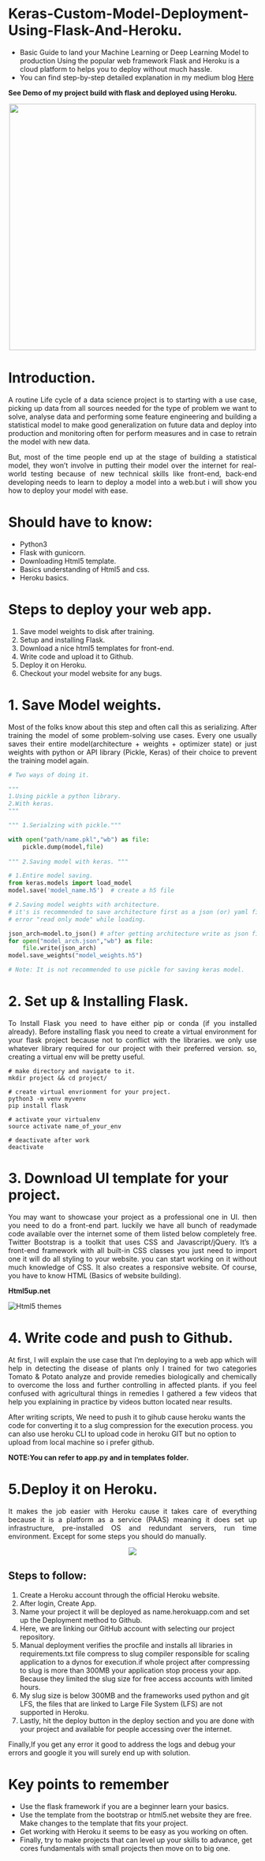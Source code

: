 # Keras-Custom-Model-Deployment-Using-Flask-And-Heroku.

- Basic Guide to land your Machine Learning or Deep Learning Model to production Using the popular web framework Flask and   Heroku is a cloud platform to helps you to deploy without much hassle. 
- You can find step-by-step detailed explanation in my medium blog
[Here](https://medium.com/@manimannu93/everything-from-your-deep-learning-model-to-a-web-app-279cd733f3d4)

**See Demo of my project build with flask and deployed using Heroku.**
<p align="center">
 <img src="https://github.com/Manikanta-Munnangi/Keras-Custom-Model-Deployment-Using-Flask-And-Heroku/blob/master/Demo/crop.gif" width:100%; height=500px>
</p>

# Introduction.
<p align="justify">
A routine Life cycle of a data science project is to starting with a use case, picking up data from all sources needed for the type of problem we want to solve, analyse data and performing some feature engineering and building a statistical model to make good generalization on future data and deploy into production and monitoring often for perform measures and in case to retrain the model with new data.</p>
<p align="justify">
But, most of the time people end up at the stage of building a statistical model, they won’t involve in putting their model over the internet for real-world testing because of new technical skills like front-end, back-end developing needs to learn to deploy a model into a web.but i will show you how to deploy your model with ease.
</p>

# Should have to know:

* Python3
* Flask with gunicorn.
* Downloading Html5 template. 
* Basics understanding of Html5 and css.
* Heroku basics.


# Steps to deploy your web app.

1. Save model weights to disk after training.
1. Setup and installing Flask.
1. Download a nice html5 templates for front-end.
1. Write code and upload it to Github.
1. Deploy it on Heroku.
1. Checkout your model website for any bugs.

# 1. Save Model weights.
<p align="justify">
Most of the folks know about this step and often call this as serializing. After training the model of some problem-solving use cases. Every one usually saves their entire model(architecture + weights + optimizer state) or just weights with python or API library (Pickle, Keras) of their choice to prevent the training model again.</p>

``` python 
# Two ways of doing it.

"""
1.Using pickle a python library.
2.With keras.
"""

""" 1.Serialzing with pickle."""

with open("path/name.pkl","wb") as file:
    pickle.dump(model,file)  
    
""" 2.Saving model with keras. """

# 1.Entire model saving.
from keras.models import load_model
model.save('model_name.h5')  # create a h5 file 

# 2.Saving model weights with architecture.
# it's is recommended to save architecture first as a json (or) yaml file then save weights. Otherwise you get an
# error "read only mode" while loading.

json_arch=model.to_json() # after getting architecture write as json file to disk for loading with weights in future.
for open("model_arch.json","wb") as file:
    file.write(json_arch)
model.save_weights("model_weights.h5")

# Note: It is not recommended to use pickle for saving keras model.

```
# 2. Set up & Installing Flask.
<p align="justify">
To Install Flask you need to have either pip or conda (if you installed already). Before installing flask you need to create a virtual environment for your flask project because not to conflict with the libraries. we only use whatever library required for our project with their preferred version. so, creating a virtual env will be pretty useful.</p>

``` shell
# make directory and navigate to it.
mkdir project && cd project/
 
# create virtual envrionment for your project.
python3 -m venv myvenv
pip install flask

# activate your virtualenv
source activate name_of_your_env

# deactivate after work
deactivate
```
# 3. Download UI template for your project.
<p align="justify">
You may want to showcase your project as a professional one in UI. then you need to do a front-end part. luckily we have all bunch of readymade code available over the internet some of them listed below completely free.
Twitter Bootstrap is a toolkit that uses CSS and Javascript/jQuery. It’s a front-end framework with all built-in CSS classes you just need to import one it will do all styling to your website. you can start working on it without much knowledge of CSS. It also creates a responsive website. Of course, you have to know HTML (Basics of website building).</p>

**Html5up.net**

![Html5 themes](https://github.com/Manikanta-Munnangi/Keras-Custom-Model-Deployment-Using-Flask-And-Heroku/blob/master/static/img/html5.png)

# 4. Write code and push to Github.
<p align="justify">
At first, I will explain the use case that I’m deploying to a web app which will help in detecting the disease of plants only I trained for two categories Tomato & Potato analyze and provide remedies biologically and chemically to overcome the loss and further controlling in affected plants. if you feel confused with agricultural things in remedies I gathered a few videos that help you explaining in practice by videos button located near results.</p>

After writing scripts, We need to push it to gihub cause heroku wants the code for converting it to a slug compression for the execution process. you can also use heroku CLI to upload code in heroku GIT but no option to upload from local machine so i prefer github.

**NOTE:You can refer to app.py and in templates folder.**

# 5.Deploy it on Heroku.
<p align="justify">
It makes the job easier with Heroku cause it takes care of everything because it is a platform as a service (PAAS) meaning it does set up infrastructure, pre-installed OS and redundant servers, run time environment. Except for some steps you should do manually.</p>
<p align ="center">
<img src="https://github.com/Manikanta-Munnangi/Keras-Custom-Model-Deployment-Using-Flask-And-Heroku/blob/master/static/img/heroku%20deploy.jpeg">
</p>

## Steps to follow:
1. Create a Heroku account through the official Heroku website.
1. After login, Create App.
1. Name your project it will be deployed as name.herokuapp.com and set up the Deployment method to Github.
1. Here, we are linking our GitHub account with selecting our project repository.
1. Manual deployment verifies the procfile and installs all libraries in requirements.txt file compress to slug compiler responsible for scaling application to a dynos for execution.if whole project after compressing to slug is more than 300MB your application stop process your app. Because they limited the slug size for free access accounts with limited hours.
1. My slug size is below 300MB and the frameworks used python and git LFS, the files that are linked to Large File System (LFS) are not supported in Heroku.
1. Lastly, hit the deploy button in the deploy section and you are done with your project and available for people accessing over the internet.


Finally,If you get any error it good to address the logs and debug your errors and google it you will surely end up with solution.
# Key points to remember
* Use the flask framework if you are a beginner learn your basics.
* Use the template from the bootstrap or html5.net website they are free. Make changes to the template that fits your   project.
* Get working with Heroku it seems to be easy as you working on often.
* Finally, try to make projects that can level up your skills to advance, get cores fundamentals with small projects then move on to big one.

